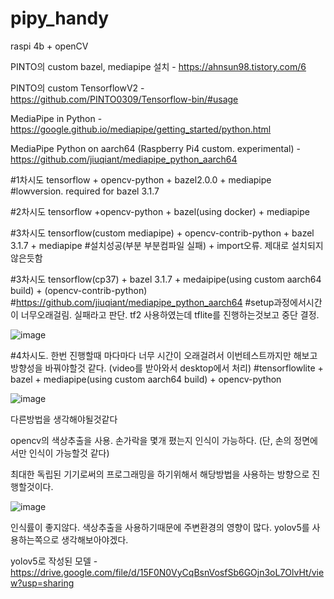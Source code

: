 # pipy_handy
raspi 4b + openCV

PINTO의 custom bazel, mediapipe 설치 - https://ahnsun98.tistory.com/6

PINTO의 custom TensorflowV2 - https://github.com/PINTO0309/Tensorflow-bin/#usage

MediaPipe in Python - https://google.github.io/mediapipe/getting_started/python.html

MediaPipe Python on aarch64 (Raspberry Pi4 custom. experimental) - https://github.com/jiuqiant/mediapipe_python_aarch64


#1차시도 tensorflow + opencv-python + bazel2.0.0 + mediapipe
#lowversion. required for bazel 3.1.7

#2차시도 tensorflow +opencv-python + bazel(using docker) + mediapipe

#3차시도 tensorflow(custom mediapipe) + opencv-contrib-python + bazel 3.1.7 + mediapipe
#설치성공(부분 부분컴파일 실패) + import오류. 제대로 설치되지 않은듯함

#3차시도 tensorflow(cp37) + bazel 3.1.7 + medaipipe(using custom aarch64 build) + (opencv-contrib-python)
#https://github.com/jiuqiant/mediapipe_python_aarch64
#setup과정에서시간이 너무오래걸림. 실패라고 판단. tf2 사용하였는데 tflite를 진행하는것보고 중단 결정.

![image](https://user-images.githubusercontent.com/8403172/118922646-5d25c280-b975-11eb-82be-68edb77ecde6.png)


#4차시도. 한번 진행할때 마다마다  너무 시간이 오래걸려서 이번테스트까지만 해보고 방향성을 바꿔야할것 같다. (video를 받아와서 desktop에서 처리)
#tensorflowlite + bazel + mediapipe(using custom aarch64 build) + opencv-python

![image](https://user-images.githubusercontent.com/8403172/118963515-780e2c00-b9a1-11eb-905f-fecb38e92259.png)

다른방법을 생각해야될것같다

opencv의 색상추출을 사용. 손가락을 몇개 폈는지 인식이 가능하다. (단, 손의 정면에서만 인식이 가능할것 같다)

최대한 독립된 기기로써의 프로그래밍을 하기위해서 해당방법을 사용하는 방향으로 진행할것이다.

![image](https://user-images.githubusercontent.com/8403172/119071923-9cabe780-ba25-11eb-817c-3b182141c1d4.png)

인식률이 좋지않다. 색상추출을 사용하기때문에 주변환경의 영향이 많다. yolov5를 사용하는쪽으로 생각해보아야겠다.

yolov5로 작성된 모델 - https://drive.google.com/file/d/15F0N0VyCqBsnVosfSb6GOjn3oL7OlvHt/view?usp=sharing
